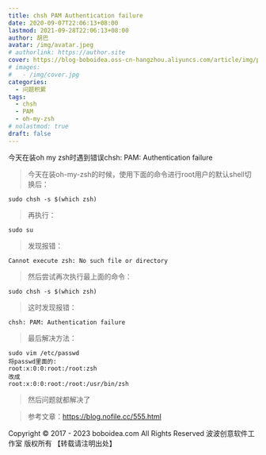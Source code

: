 ```yaml
---
title: chsh PAM Authentication failure
date: 2020-09-07T22:06:13+08:00
lastmod: 2021-09-28T22:06:13+08:00
author: 胡巴
avatar: /img/avatar.jpeg
# authorlink: https://author.site
cover: https://blog-boboidea.oss-cn-hangzhou.aliyuncs.com/article/img/posts/chsh PAM Authentication failure.jpg
# images:
#   - /img/cover.jpg
categories:
  - 问题积累
tags:
  - chsh
  - PAM
  - oh-my-zsh
# nolastmod: true
draft: false
---
```


今天在装oh my zsh时遇到错误chsh: PAM: Authentication failure

<!--more-->

> 今天在装oh-my-zsh的时候，使用下面的命令进行root用户的默认shell切换后：

```
sudo chsh -s $(which zsh)
```

> 再执行：

```
sudo su
```

> 发现报错：

```
Cannot execute zsh: No such file or directory
```

> 然后尝试再次执行最上面的命令：

```
sudo chsh -s $(which zsh)
```

> 这时发现报错：

```
chsh: PAM: Authentication failure
```

> 最后解决方法：

```
sudo vim /etc/passwd
将passwd里面的:
root:x:0:0:root:/root:zsh
改成
root:x:0:0:root:/root:/usr/bin/zsh
```

> 然后问题就都解决了

> 参考文章：https://blog.nofile.cc/555.html

<!--declare-declare-->

Copyright &copy; 2017 - 2023 boboidea.com All Rights Reserved 波波创意软件工作室 版权所有 【转载请注明出处】
